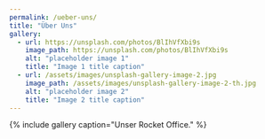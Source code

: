 ```yaml
---
permalink: /ueber-uns/
title: "Über Uns"
gallery:
  - url: https://unsplash.com/photos/BlIhVfXbi9s
    image_path: https://unsplash.com/photos/BlIhVfXbi9s
    alt: "placeholder image 1"
    title: "Image 1 title caption"
  - url: /assets/images/unsplash-gallery-image-2.jpg
    image_path: /assets/images/unsplash-gallery-image-2-th.jpg
    alt: "placeholder image 2"
    title: "Image 2 title caption"
---
```


{% include gallery caption="Unser Rocket Office." %}
